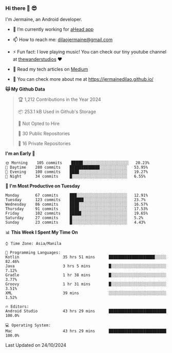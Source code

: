 ### Hi there 👋 😎
I'm Jermaine, an Android developer.

- 🔭 I’m currently working for [aHead app](https://www.ahead-app.com/)

- 📫 How to reach me: dilaojermaine@gmail.com

- ⚡ Fun fact: I love playing music! You can check our tiny youtube channel at [thewanderstudios](https://www.youtube.com/thewanderstudios) ♥️

- 📖 Read my tech articles on [Medium](https://jermainedilao.medium.com/)

- 👀 You can check more about me at https://jermainedilao.github.io/

<!--
**jermainedilao/jermainedilao** is a ✨ _special_ ✨ repository because its `README.md` (this file) appears on your GitHub profile.

Here are some ideas to get you started:

- 🔭 I’m currently working on ...
- 🌱 I’m currently learning ...
- 👯 I’m looking to collaborate on ...
- 🤔 I’m looking for help with ...
- 💬 Ask me about ...
- 📫 How to reach me: ...
- 😄 Pronouns: ...
- ⚡ Fun fact: ...
-->

<!--START_SECTION:waka-->
**🐱 My Github Data** 

> 🏆 1,212 Contributions in the Year 2024
 > 
> 📦 253.1 kB Used in Github's Storage 
 > 
> 🚫 Not Opted to Hire
 > 
> 📜 30 Public Repositories 
 > 
> 🔑 16 Private Repositories  
 > 
**I'm an Early 🐤** 

```text
🌞 Morning    105 commits    █████░░░░░░░░░░░░░░░░░░░░   20.23% 
🌆 Daytime    280 commits    █████████████░░░░░░░░░░░░   53.95% 
🌃 Evening    100 commits    ████░░░░░░░░░░░░░░░░░░░░░   19.27% 
🌙 Night      34 commits     █░░░░░░░░░░░░░░░░░░░░░░░░   6.55%

```
📅 **I'm Most Productive on Tuesday** 

```text
Monday       67 commits     ███░░░░░░░░░░░░░░░░░░░░░░   12.91% 
Tuesday      123 commits    ██████░░░░░░░░░░░░░░░░░░░   23.7% 
Wednesday    86 commits     ████░░░░░░░░░░░░░░░░░░░░░   16.57% 
Thursday     91 commits     ████░░░░░░░░░░░░░░░░░░░░░   17.53% 
Friday       102 commits    █████░░░░░░░░░░░░░░░░░░░░   19.65% 
Saturday     27 commits     █░░░░░░░░░░░░░░░░░░░░░░░░   5.2% 
Sunday       23 commits     █░░░░░░░░░░░░░░░░░░░░░░░░   4.43%

```


📊 **This Week I Spent My Time On** 

```text
⌚︎ Time Zone: Asia/Manila

💬 Programming Languages: 
Kotlin                   35 hrs 51 mins      ████████████████████░░░░░   82.46% 
Java                     3 hrs 5 mins        █░░░░░░░░░░░░░░░░░░░░░░░░   7.12% 
Gradle                   1 hr 38 mins        █░░░░░░░░░░░░░░░░░░░░░░░░   3.77% 
Groovy                   1 hr 31 mins        █░░░░░░░░░░░░░░░░░░░░░░░░   3.51% 
XML                      39 mins             ░░░░░░░░░░░░░░░░░░░░░░░░░   1.52%

🔥 Editors: 
Android Studio           43 hrs 29 mins      █████████████████████████   100.0%

💻 Operating System: 
Mac                      43 hrs 29 mins      █████████████████████████   100.0%

```


 Last Updated on 24/10/2024
<!--END_SECTION:waka-->
